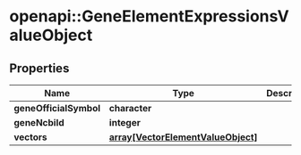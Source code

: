 # openapi::GeneElementExpressionsValueObject


## Properties
Name | Type | Description | Notes
------------ | ------------- | ------------- | -------------
**geneOfficialSymbol** | **character** |  | [optional] 
**geneNcbiId** | **integer** |  | [optional] 
**vectors** | [**array[VectorElementValueObject]**](VectorElementValueObject.md) |  | [optional] 


